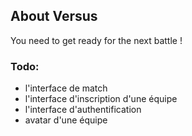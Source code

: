## About Versus

You need to get ready for the next battle !

### Todo:
- l'interface de match
- l'interface d'inscription d'une équipe
- l'interface d'authentification
- avatar d'une équipe
